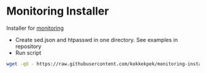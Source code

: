 # Monitoring Installer
Installer for [monitoring](https://github.com/kokkekpek/monitoring)

* Create sed.json and htpasswd in one directory. See examples in repository
* Run script
```sh
wget -qO - https://raw.githubusercontent.com/kokkekpek/monitoring-installer/master/install.sh | bash -
```